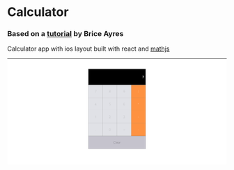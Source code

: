 # Calculator 
### Based on a [tutorial](https://www.youtube.com/watch?v=KzYUuTiHdiY) by Brice Ayres
Calculator app with ios layout built with react and [mathjs](https://mathjs.org/)

![screenshot of app](readme/calc-react.png)
